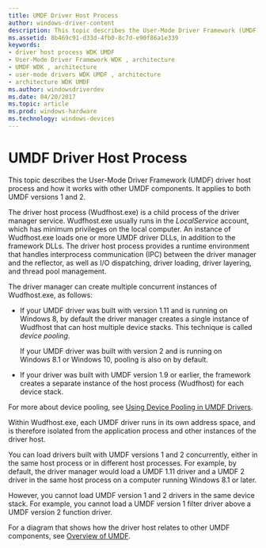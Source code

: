 ```yaml
---
title: UMDF Driver Host Process
author: windows-driver-content
description: This topic describes the User-Mode Driver Framework (UMDF) driver host process and how it works with other UMDF components. It applies to both UMDF versions 1 and 2.
ms.assetid: 8b469c91-d33d-4fb0-8c7d-e90f86a1e339
keywords:
- driver host process WDK UMDF
- User-Mode Driver Framework WDK , architecture
- UMDF WDK , architecture
- user-mode drivers WDK UMDF , architecture
- architecture WDK UMDF
ms.author: windowsdriverdev
ms.date: 04/20/2017
ms.topic: article
ms.prod: windows-hardware
ms.technology: windows-devices
---
```


# UMDF Driver Host Process


This topic describes the User-Mode Driver Framework (UMDF) driver host process and how it works with other UMDF components. It applies to both UMDF versions 1 and 2.

The driver host process (Wudfhost.exe) is a child process of the driver manager service. Wudfhost.exe usually runs in the *LocalService* account, which has minimum privileges on the local computer. An instance of Wudfhost.exe loads one or more UMDF driver DLLs, in addition to the framework DLLs. The driver host process provides a runtime environment that handles interprocess communication (IPC) between the driver manager and the reflector, as well as I/O dispatching, driver loading, driver layering, and thread pool management.

The driver manager can create multiple concurrent instances of Wudfhost.exe, as follows:

-   If your UMDF driver was built with version 1.11 and is running on Windows 8, by default the driver manager creates a single instance of Wudfhost that can host multiple device stacks. This technique is called *device pooling*.

    If your UMDF driver was built with version 2 and is running on Windows 8.1 or Windows 10, pooling is also on by default.

-   If your driver was built with UMDF version 1.9 or earlier, the framework creates a separate instance of the host process (Wudfhost) for each device stack.

For more about device pooling, see [Using Device Pooling in UMDF Drivers](using-device-pooling-in-umdf-drivers.md).

Within Wudfhost.exe, each UMDF driver runs in its own address space, and is therefore isolated from the application process and other instances of the driver host.

You can load drivers built with UMDF versions 1 and 2 concurrently, either in the same host process or in different host processes. For example, by default, the driver manager would load a UMDF 1.11 driver and a UMDF 2 driver in the same host process on a computer running Windows 8.1 or later.

However, you cannot load UMDF version 1 and 2 drivers in the same device stack. For example, you cannot load a UMDF version 1 filter driver above a UMDF version 2 function driver.

For a diagram that shows how the driver host relates to other UMDF components, see [Overview of UMDF](overview-of-the-umdf.md).

 

 





